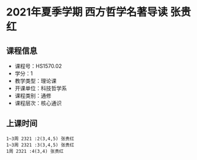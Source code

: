 # 2021年夏季学期 西方哲学名著导读 张贵红






## 课程信息

- 课程号：HS1570.02
- 学分：1
- 教学类型：理论课
- 开课单位：科技哲学系
- 课程类别：通修
- 课程层次：核心通识

## 上课时间

```
1~3周 2321 :2(3,4,5) 张贵红
1~3周 2321 :3(3,4,5) 张贵红
1周 2321 :4(3,4) 张贵红
```

